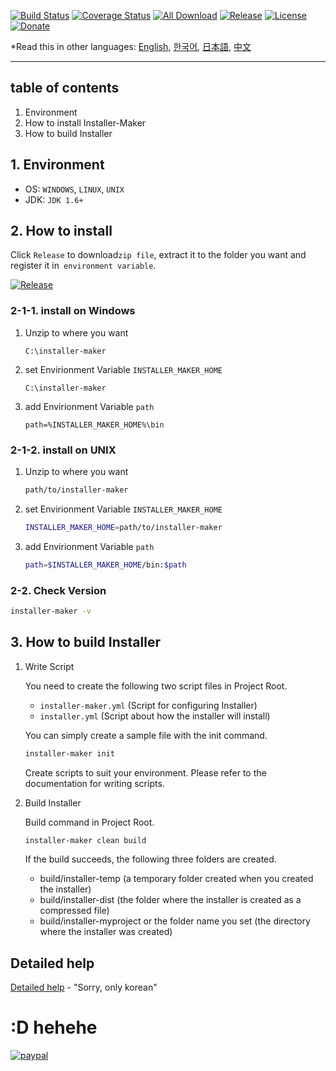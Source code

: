 [![Build Status](https://travis-ci.org/avaj-java/installer-maker.svg?branch=master)](https://travis-ci.org/avaj-java/installer-maker)
[![Coverage Status](https://coveralls.io/repos/github/avaj-java/installer-maker/badge.svg)](https://coveralls.io/github/avaj-java/installer-maker)
[![All Download](https://img.shields.io/github/downloads/avaj-java/installer-maker/total.svg)](https://github.com/avaj-java/installer-maker/releases)
[![Release](https://img.shields.io/github/release/avaj-java/installer-maker.svg)](https://github.com/avaj-java/installer-maker/releases)
[![License](https://img.shields.io/github/license/avaj-java/installer-maker.svg)](https://github.com/avaj-java/installer-maker/releases)
[![Donate](https://img.shields.io/badge/Donate-PayPal-green.svg)](https://www.paypal.com/cgi-bin/webscr?cmd=_donations&business=MCUPCPFHFYZNN&lc=KR&item_name=jaemisseo&currency_code=USD&bn=PP%2dDonationsBF%3abtn_donateCC_LG%2egif%3aNonHosted)
                                                                             
*Read this in other languages: [English](README.md), [한국어](docs/kor/README.ko.md), [日本語](docs/jpn/README.ja.md), [中文](docs/chn/README.ch.md)

-----
## table of contents
1. Environment
2. How to install Installer-Maker
3. How to build Installer



## 1. Environment   
- OS: `WINDOWS`, `LINUX`, `UNIX`
- JDK: `JDK 1.6+`



## 2. How to install

Click `Release` to download` zip file `, extract it to the folder you want and register it in` environment variable`.

[![Release](https://img.shields.io/github/release/avaj-java/installer-maker.svg)](https://github.com/avaj-java/installer-maker/releases)

### 2-1-1. install on Windows
                    
1. Unzip to where you want
    ```
    C:\installer-maker        
    ```                

2. set Envirionment Variable `INSTALLER_MAKER_HOME`
    ```
    C:\installer-maker       
    ```

3. add Envirionment Variable `path`
    ```
    path=%INSTALLER_MAKER_HOME%\bin       
    ```
    
### 2-1-2. install on UNIX
    
1. Unzip to where you want
    ```bash
    path/to/installer-maker
    ```           
    
2. set Envirionment Variable `INSTALLER_MAKER_HOME`    
    ```bash
    INSTALLER_MAKER_HOME=path/to/installer-maker
    ```
    
3. add Envirionment Variable `path`
    ```bash
    path=$INSTALLER_MAKER_HOME/bin:$path
    ```

### 2-2. Check Version 

```bash
installer-maker -v
```



## 3. How to build Installer

1. Write Script

    You need to create the following two script files in Project Root.  
        
    - `installer-maker.yml` (Script for configuring Installer)
    - `installer.yml` (Script about how the installer will install)
    
    You can simply create a sample file with the init command. 
    
    ```bash
    installer-maker init
    ```
    
    Create scripts to suit your environment.
    Please refer to the documentation for writing scripts.
    
2. Build Installer 

    Build command in Project Root.
        
    ```bash
    installer-maker clean build
    ```

    If the build succeeds, the following three folders are created.

    - build/installer-temp (a temporary folder created when you created the installer)
    - build/installer-dist (the folder where the installer is created as a compressed file)
    - build/installer-myproject or the folder name you set (the directory where the installer was created)       


## Detailed help

[Detailed help](https://github.com/avaj-java/installer-maker/tree/master/docs/kor) - "Sorry, only korean"

 
      


# :D hehehe

[![paypal](https://www.paypal.com/en_US/i/btn/btn_donate_SM.gif)](https://www.paypal.com/cgi-bin/webscr?cmd=_donations&business=MCUPCPFHFYZNN&lc=KR&item_name=jaemisseo&currency_code=USD&bn=PP%2dDonationsBF%3abtn_donateCC_LG%2egif%3aNonHosted)
